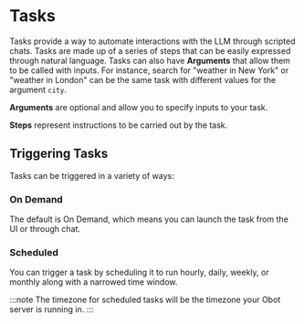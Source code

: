 # Tasks

Tasks provide a way to automate interactions with the LLM through scripted chats. Tasks are made up of a series of steps that can be easily expressed through natural language. Tasks can also have **Arguments** that allow them to be called with inputs. For instance, search for "weather in New York" or "weather in London" can be the same task with different values for the argument `city`.

**Arguments** are optional and allow you to specify inputs to your task.

**Steps** represent instructions to be carried out by the task.

## Triggering Tasks

Tasks can be triggered in a variety of ways:

### On Demand

The default is On Demand, which means you can launch the task from the UI or through chat.

### Scheduled

You can trigger a task by scheduling it to run hourly, daily, weekly, or monthly along with a narrowed time window.

:::note
The timezone for scheduled tasks will be the timezone your Obot server is running in.
:::

